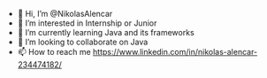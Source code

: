 - 👋 Hi, I’m @NikolasAlencar
- 👀 I’m interested in Internship or Junior
- 🌱 I’m currently learning Java and its frameworks
- 💞️ I’m looking to collaborate on Java
- 📫 How to reach me https://www.linkedin.com/in/nikolas-alencar-234474182/

<!---
NikolasAlencar/NikolasAlencar is a ✨ special ✨ repository because its `README.md` (this file) appears on your GitHub profile.
You can click the Preview link to take a look at your changes.
--->

